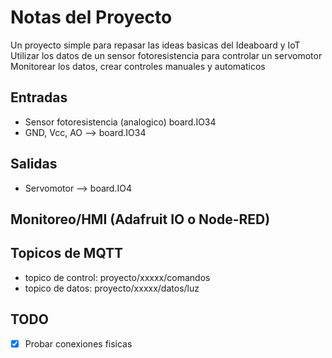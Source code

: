 # Notas del Proyecto
Un proyecto simple para repasar las ideas basicas del Ideaboard y IoT
Utilizar los datos de un sensor fotoresistencia para controlar un servomotor
Monitorear los datos, crear controles manuales y automaticos
## Entradas
* Sensor fotoresistencia (analogico) board.IO34
* GND, Vcc, AO --> board.IO34
## Salidas
* Servomotor --> board.IO4
## Monitoreo/HMI (Adafruit IO o Node-RED)
## Topicos de MQTT
* topico de control: proyecto/xxxxx/comandos
* topico de datos: proyecto/xxxxx/datos/luz
## TODO
* [x] Probar conexiones fisicas